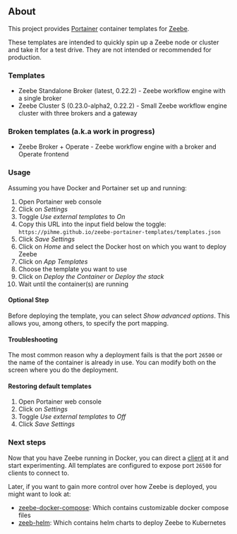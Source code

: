 ## About
This project provides [Portainer](https://www.portainer.io/) container templates for [Zeebe](https://zeebe.io/).

These templates are intended to quickly spin up a Zeebe node or cluster and take it for a test drive. They are not intended or recommended for production.

### Templates
* Zeebe Standalone Broker (latest, 0.22.2) - Zeebe workflow engine with a single broker
* Zeebe Cluster S (0.23.0-alpha2, 0.22.2) - Small Zeebe workflow engine cluster with three brokers and a gateway

### Broken templates (a.k.a work in progress)
* Zeebe Broker + Operate - Zeebe workflow engine with a broker and Operate frontend

### Usage
Assuming you have Docker and Portainer set up and running:

1. Open Portainer web console
1. Click on _Settings_
1. Toggle _Use external templates_ to _On_
1. Copy this URL into the input field below the toggle: `https://pihme.github.io/zeebe-portainer-templates/templates.json`
1. Click _Save Settings_
1. Click on _Home_ and select the Docker host on which you want to deploy Zeebe
1. Click on _App Templates_
1. Choose the template you want to use
1. Click on _Deploy the Container_ or _Deploy the stack_
1. Wait until the container(s) are running

#### Optional Step
Before deploying the template, you can select _Show advanced options_. This allows you, among others, to specify the port mapping.

#### Troubleshooting
The most common reason why a deployment fails is that the port `26500` or the name of the container is already in use. You can modify both on the screen where you do the deployment.

#### Restoring default templates
1. Open Portainer web console
1. Click on _Settings_
1. Toggle _Use external templates_ to _Off_
1. Click _Save Settings_

### Next steps
Now that you have Zeebe running in Docker, you can direct a [client]([https://docs.zeebe.io/clients/index.html) at it and start experimenting.
All templates are configured to expose port `26500` for clients to connect to.

Later, if you want to gain more control over how Zeebe is deployed, you might want to look at:
* [zeebe-docker-compose](https://github.com/zeebe-io/zeebe-docker-compose): Which contains customizable docker compose files
* [zeeb-helm](https://helm.zeebe.io/): Which contains helm charts to deploy Zeebe to Kubernetes

